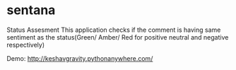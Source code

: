 # sentana
Status Assesment 
This application checks if the comment is having same sentiment as the status(Green/ Amber/ Red for positive neutral and negative respectively)

Demo: http://keshavgravity.pythonanywhere.com/
